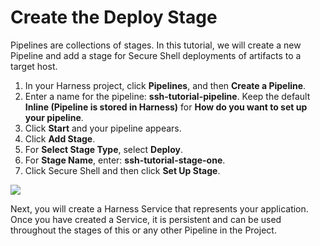 # Create the Deploy Stage

Pipelines are collections of stages. In this tutorial, we will create a new Pipeline and add a stage for Secure Shell deployments of artifacts to a target host.

1. In your Harness project, click **Pipelines**, and then **Create a Pipeline**.
2. Enter a name for the pipeline: **ssh-tutorial-pipeline**. Keep the default **Inline (Pipeline is stored in Harness)** for **How do you want to set up your pipeline**.
3. Click **Start** and your pipeline appears.
4. Click **Add Stage**.
5. For **Select Stage Type**, select **Deploy**.
6. For **Stage Name**, enter: **ssh-tutorial-stage-one**.
7. Click Secure Shell and then click **Set Up Stage**.

![](./static/ssh-ng-169.png)

Next, you will create a Harness Service that represents your application. Once you have created a Service, it is persistent and can be used throughout the stages of this or any other Pipeline in the Project.
